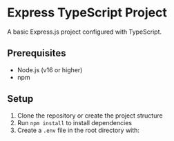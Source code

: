 # Express TypeScript Project

A basic Express.js project configured with TypeScript.

## Prerequisites
- Node.js (v16 or higher)
- npm

## Setup
1. Clone the repository or create the project structure
2. Run `npm install` to install dependencies
3. Create a `.env` file in the root directory with:
